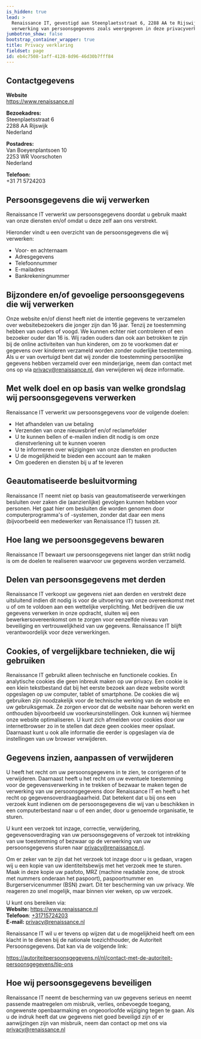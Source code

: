 ```yaml
---
is_hidden: true
lead: >
  Renaissance IT, gevestigd aan Steenplaetsstraat 6, 2288 AA te Rijswijk, is verantwoordelijk voor de
  verwerking van persoonsgegevens zoals weergegeven in deze privacyverklaring.
jumbotron_show: false
bootstrap_container_wrapper: true
title: Privacy verklaring
fieldset: page
id: eb4c7508-1aff-4128-8d96-46d30b7fff84
---
```

## Contactgegevens

**Website**<br>
<https://www.renaissance.nl>

**Bezoekadres:**<br>
Steenplaetsstraat 6<br>
2288 AA  Rijswijk<br>
Nederland<br>

**Postadres:**<br>
Van Boeyenplantsoen 10<br>
2253 WR  Voorschoten<br>
Nederland<br>

**Telefoon:**<br>
+31 71 5724203


## Persoonsgegevens die wij verwerken

Renaissance IT verwerkt uw persoonsgegevens doordat u gebruik maakt van onze diensten en/of omdat u deze zelf aan ons verstrekt.

Hieronder vindt u een overzicht van de persoonsgegevens die wij verwerken:

- Voor- en achternaam
- Adresgegevens
- Telefoonnummer
- E-mailadres
- Bankrekeningnummer

## Bijzondere en/of gevoelige persoonsgegevens die wij verwerken

Onze website en/of dienst heeft niet de intentie gegevens te verzamelen over websitebezoekers die jonger zijn dan 16 jaar. Tenzij ze toestemming hebben van ouders of voogd. We kunnen echter niet controleren of een bezoeker ouder dan 16 is. Wij raden ouders dan ook aan betrokken te zijn bij de online activiteiten van hun kinderen, om zo te voorkomen dat er gegevens over kinderen verzameld worden zonder ouderlijke toestemming. Als u er van overtuigd bent dat wij zonder die toestemming persoonlijke gegevens hebben verzameld over een minderjarige, neem dan contact met ons op via privacy@renaissance.nl, dan verwijderen wij deze informatie.

## Met welk doel en op basis van welke grondslag wij persoonsgegevens verwerken

Renaissance IT verwerkt uw persoonsgegevens voor de volgende doelen:

- Het afhandelen van uw betaling
- Verzenden van onze nieuwsbrief en/of reclamefolder
- U te kunnen bellen of e-mailen indien dit nodig is om onze dienstverlening uit te kunnen voeren
- U te informeren over wijzigingen van onze diensten en producten
- U de mogelijkheid te bieden een account aan te maken
- Om goederen en diensten bij u af te leveren

## Geautomatiseerde besluitvorming

Renaissance IT neemt niet op basis van geautomatiseerde verwerkingen besluiten over zaken die (aanzienlijke) gevolgen kunnen hebben voor personen. Het gaat hier om besluiten die worden genomen door computerprogramma's of -systemen, zonder dat daar een mens (bijvoorbeeld een medewerker van Renaissance IT) tussen zit. 

## Hoe lang we persoonsgegevens bewaren

Renaissance IT bewaart uw persoonsgegevens niet langer dan strikt nodig is om de doelen te realiseren waarvoor uw gegevens worden verzameld.

## Delen van persoonsgegevens met derden

Renaissance IT verkoopt uw gegevens niet aan derden en verstrekt deze uitsluitend indien dit nodig is voor de uitvoering van onze overeenkomst met u of om te voldoen aan een wettelijke verplichting. Met bedrijven die uw gegevens verwerken in onze opdracht, sluiten wij een bewerkersovereenkomst om te zorgen voor eenzelfde niveau van beveiliging en vertrouwelijkheid van uw gegevens. Renaissance IT blijft verantwoordelijk voor deze verwerkingen.

## Cookies, of vergelijkbare technieken, die wij gebruiken

Renaissance IT gebruikt alleen technische en functionele cookies. En analytische cookies die geen inbreuk maken op uw privacy. Een cookie is een klein tekstbestand dat bij het eerste bezoek aan deze website wordt opgeslagen op uw computer, tablet of smartphone. De cookies die wij gebruiken zijn noodzakelijk voor de technische werking van de website en uw gebruiksgemak. Ze zorgen ervoor dat de website naar behoren werkt en onthouden bijvoorbeeld uw voorkeursinstellingen. Ook kunnen wij hiermee onze website optimaliseren. U kunt zich afmelden voor cookies door uw internetbrowser zo in te stellen dat deze geen cookies meer opslaat. Daarnaast kunt u ook alle informatie die eerder is opgeslagen via de instellingen van uw browser verwijderen.


## Gegevens inzien, aanpassen of verwijderen 

U heeft het recht om uw persoonsgegevens in te zien, te corrigeren of te verwijderen. Daarnaast heeft u het recht om uw eventuele toestemming voor de gegevensverwerking in te trekken of bezwaar te maken tegen de verwerking van uw persoonsgegevens door Renaissance IT en heeft u het recht op gegevensoverdraagbaarheid. Dat betekent dat u bij ons een verzoek kunt indienen om de persoonsgegevens die wij van u beschikken in een computerbestand naar u of een ander, door u genoemde organisatie, te sturen.

U kunt een verzoek tot inzage, correctie, verwijdering, gegevensoverdraging van uw persoonsgegevens of verzoek tot intrekking van uw toestemming of bezwaar op de verwerking van uw persoonsgegevens sturen naar <privacy@renaissance.nl>.

Om er zeker van te zijn dat het verzoek tot inzage door u is gedaan, vragen wij u een kopie van uw identiteitsbewijs met het verzoek mee te sturen. Maak in deze kopie uw pasfoto, MRZ (machine readable zone, de strook met nummers onderaan het paspoort), paspoortnummer en Burgerservicenummer (BSN) zwart. Dit ter bescherming van uw privacy. We reageren zo snel mogelijk, maar binnen vier weken, op uw verzoek.

U kunt ons bereiken via:
<br>
**Website:** <https://www.renaissance.nl><br>
**Telefoon**: <a href="tel:+31715724203">+31715724203</a><br>
**E-mail:** <privacy@renaissance.nl><br>

Renaissance IT wil u er tevens op wijzen dat u de mogelijkheid heeft om een klacht in te dienen bij de nationale toezichthouder, de Autoriteit Persoonsgegevens. Dat kan via de volgende link: 

<https://autoriteitpersoonsgegevens.nl/nl/contact-met-de-autoriteit-persoonsgegevens/tip-ons>


## Hoe wij persoonsgegevens beveiligen

Renaissance IT neemt de bescherming van uw gegevens serieus en neemt passende maatregelen om misbruik, verlies, onbevoegde toegang, ongewenste openbaarmaking en ongeoorloofde wijziging tegen te gaan. Als u de indruk heeft dat uw gegevens niet goed beveiligd zijn of er aanwijzingen zijn van misbruik, neem dan contact op met ons via <privacy@renaissance.nl>
